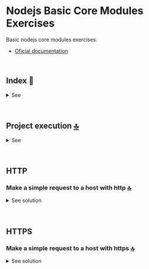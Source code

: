 # Nodejs Basic Core Modules Exercises
Basic nodejs core modules exercises.
* [Oficial documentation](https://nodejs.org/docs/latest/api/http.html)

 <br>

<!------Start Index----->

## Index 📜

<details>
 <summary> See </summary>
 <br>
  
### HTTP
* [Make a simple request to a host with http.](#make-a-simple-request-to-a-host-with-http-)

### HTTPS
* [Make a simple request to a host with https.](#make-a-simple-request-to-a-host-with-https-)

 
<br>

</details>

<!------Stop Index----->

<br>

<br>


## Project execution [🔝](#index-)

<details>
  <summary>See</summary>
<br>

*   Once a work environment has been created through some IDE, we clone the project

```git
git clone https://github.com/andresWeitzel/Nodejs_Basic_Core_Modules_Exercises
```

*   We position ourselves on the project

```git
cd 'projectName'
```

*   We install the latest LTS version of [Nodejs(v18)](https://nodejs.org/en/download)

*   We install all the necessary packages

```git
npm i
```

* We execute the file we want and verify the result through the console

```git
node src/directory/filename.js
```
<br>

</details>


<br>

<br>

## HTTP 

### Make a simple request to a host with http [🔝](#index-)
<details>
  <summary>See solution</summary>
 <br>

* [HTTP oficial Nodejs](https://nodejs.org/docs/latest/api/http.html#new-agentoptions)
* [Guide Example](https://www.geeksforgeeks.org/how-to-make-http-requests-in-node-js/)

#### Code
 ```js
//External
const http = require('http');
//Const   
// Setting the configuration for the request 
const options = { 
    hostname: 'jsonplaceholder.typicode.com', 
    path: '/posts', 
    method: 'GET'
}; 
    
// Sending the request 
const req = http.request(options, (res) => { 
    let data = ''
     
    res.on('data', (chunk) => { 
        data += chunk; 
    }); 
    
    // Ending the response  
    res.on('end', () => { 
        console.log('Body:', JSON.parse(data)) 
    }); 
       
}).on("error", (err) => { 
    console.log("Error: ", err) 
}).end()

 ```

#### Console
 ```js
{
    userId: 9,
    id: 89,
    title: 'sint soluta et vel magnam aut ut sed qui',
    body: 'repellat aut aperiam totam temporibus autem et\n' +
      'architecto magnam ut\n' +
      'consequatur qui cupiditate rerum quia soluta dignissimos nihil iure\n' +
      'tempore quas est'
  },
  {
    userId: 9,
    id: 90,
    title: 'ad iusto omnis odit dolor voluptatibus',
    body: 'minus omnis soluta quia\n' +
      'qui sed adipisci voluptates illum ipsam voluptatem\n' +
      'eligendi officia ut in\n' +
      'eos soluta similique molestias praesentium blanditiis'
  },
  {
    userId: 10,
    id: 91,
    title: 'aut amet sed',
    body: 'libero voluptate eveniet aperiam sed\n' +
      'sunt placeat suscipit molestias\n' +
      'similique fugit nam natus\n' +
      'expedita consequatur consequatur dolores quia eos et placeat'
  },
  {
    userId: 10,
    id: 92,
    title: 'ratione ex tenetur perferendis',
    body: 'aut et excepturi dicta laudantium sint rerum nihil\n' +
      'laudantium et at\n' +
      'a neque minima officia et similique libero et\n' +
      'commodi voluptate qui'
  },
  {
    userId: 10,
    id: 93,
    title: 'beatae soluta recusandae',
    body: 'dolorem quibusdam ducimus consequuntur dicta aut quo laboriosam\n' +
      'voluptatem quis enim recusandae ut sed sunt\n' +
      'nostrum est odit totam\n' +
      'sit error sed sunt eveniet provident qui nulla'
  },
  {
    userId: 10,
    id: 94,
    title: 'qui qui voluptates illo iste minima',
    body: 'aspernatur expedita soluta quo ab ut similique\n' +
      'expedita dolores amet\n' +
      'sed temporibus distinctio magnam saepe deleniti\n' +
      'omnis facilis nam ipsum natus sint similique omnis'
  },
  {
    userId: 10,
    id: 95,
    title: 'id minus libero illum nam ad officiis',
    body: 'earum voluptatem facere provident blanditiis velit laboriosam\n' +
      'pariatur accusamus odio saepe\n' +
      'cumque dolor qui a dicta ab doloribus consequatur omnis\n' +
      'corporis cupiditate eaque assumenda ad nesciunt'
  },
  {
    userId: 10,
    id: 96,
    title: 'quaerat velit veniam amet cupiditate aut numquam ut sequi',
    body: 'in non odio excepturi sint eum\n' +
      'labore voluptates vitae quia qui et\n' +
      'inventore itaque rerum\n' +
      'veniam non exercitationem delectus aut'
  },
  {
    userId: 10,
    id: 97,
    title: 'quas fugiat ut perspiciatis vero provident',
    body: 'eum non blanditiis soluta porro quibusdam voluptas\n' +
      'vel voluptatem qui placeat dolores qui velit aut\n' +
      'vel inventore aut cumque culpa explicabo aliquid at\n' +
      'perspiciatis est et voluptatem dignissimos dolor itaque sit nam'
  },
  {
    userId: 10,
    id: 98,
    title: 'laboriosam dolor voluptates',
    body: 'doloremque ex facilis sit sint culpa\n' +
      'soluta assumenda eligendi non ut eius\n' +
      'sequi ducimus vel quasi\n' +
      'veritatis est dolores'
  },
....
 ```

<br>

</details>

<br>

<br>

## HTTPS 

### Make a simple request to a host with https [🔝](#index-)
<details>
  <summary>See solution</summary>
 <br>

* [HTTP oficial Nodejs](https://nodejs.org/docs/latest/api/http.html#new-agentoptions)
* [HTTP complete Guide](https://www.memberstack.com/blog/node-http-request)
* [Other Guide](https://www.geeksforgeeks.org/https-in-node-js/)

#### Code
 ```js
//External
const https = require('https');
//Const
const URL = 'https://api.nasa.gov/planetary/apod?api_key=DEMO_KEY';

https.get(URL, (resp) => {
 let data = '';

 // A fragment of data has been received.
 resp.on('data', (chunk) => {
   data += chunk;
 });

 // All response has been received. Print the result.
 resp.on('end', () => {
   console.log(JSON.parse(data).explanation);
 });

}).on("error", (err) => {
 console.log("Error: " + err.message);
});
 ```

#### Console
 ```js
Asteroid 319 Leona cast a shadow across planet Earth on December 12, as it passed in front of bright star Betelgeuse. But to see everyone's favorite red giant star fade this time, you had to stand near the center line of the narrow shadow path starting in central Mexico and extending eastward across southern Florida, the Atlantic Ocean, southern Europe, and Eurasia. The geocentric celestial event was captured in these two panels taken at Almodovar del Rio, Spain from before (left) and during the asteroid-star occultation. In both panels Betelgeuse is seen above and left, at the shoulder of the familiar constellation Orion. Its brightness diminishes noticeably during the exceedingly rare occultation when, for several seconds, the giant star was briefly eclipsed by a roughly 60 kilometer diameter main-belt asteroid.
 ```

<br>

</details>
